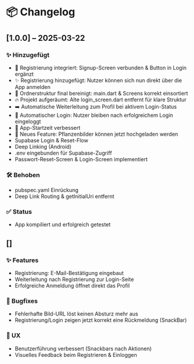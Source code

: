 ﻿# 📦 Changelog

## [1.0.0] – 2025-03-22
### ✨ Hinzugefügt
- 🧾 Registrierung integriert: Signup-Screen verbunden & Button in Login ergänzt
- ✨ Registrierung hinzugefügt: Nutzer können sich nun direkt über die App anmelden
- 🧹 Ordnerstruktur final bereinigt: main.dart & Screens korrekt einsortiert
- 🔥 Projekt aufgeräumt: Alte login_screen.dart entfernt für klare Struktur
- ➡️ Automatische Weiterleitung zum Profil bei aktivem Login-Status
- 🔐 Automatischer Login: Nutzer bleiben nach erfolgreichem Login eingeloggt
- 🚀 App-Startzeit verbessert
- 🌿 Neues Feature: Pflanzenbilder können jetzt hochgeladen werden
- Supabase Login & Reset-Flow
- Deep Linking (Android)
- .env eingebunden für Supabase-Zugriff
- Passwort-Reset-Screen & Login-Screen implementiert

### 🛠️ Behoben
- pubspec.yaml Einrückung
- Deep Link Routing & getInitialUri entfernt

### ✅ Status
- App kompiliert und erfolgreich getestet
## []
### ✨ Features
- Registrierung: E-Mail-Bestätigung eingebaut
- Weiterleitung nach Registrierung zur Login-Seite
- Erfolgreiche Anmeldung öffnet direkt das Profil

### 🐛 Bugfixes
- Fehlerhafte Bild-URL löst keinen Absturz mehr aus
- Registrierung/Login zeigen jetzt korrekt eine Rückmeldung (SnackBar)

### 💄 UX
- Benutzerführung verbessert (Snackbars nach Aktionen)
- Visuelles Feedback beim Registrieren & Einloggen
